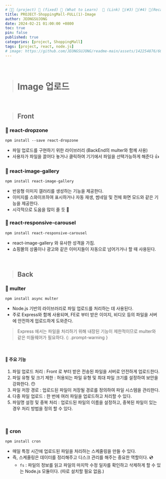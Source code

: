 ```yaml
---
# 👨‍💻 (project) 📌 (fixed) 📖 (What to Learn)  🌱 (Link) 🧷(#3) 📌(#4) 👀(Recap)
title: PROJECT-ShoppingMall-FULL(1)-Image
author: JEONGSUJONG
date: 2024-02-21 01:00:00 +0800
toc: true
pin: false
published: true
categories: [project, ShoppingMall]
tags: [project, react, node.js]
# image: https://github.com/JEONGSUJONG/readme-main/assets/142254876/60a1ef16-879c-4678-b610-29b7e6bd05ba
---
```


<br>

> # Image 업로드

<br>

> ## Front

### 🧷 react-dropzone

`npm install --save react-dropzone`

- 파일 업로드를 구현하기 위한 라이브러리 (BackEnd의 multer와 함께 사용)
- 사용자가 파일을 끌어다 놓거나 클릭하여 기기에서 파일을 선택가능하게 해준다 👍

### 🧷 react-image-gallery

`npm install react-image-gallery`

- 반응형 이미지 갤러리를 생성하는 기능을 제공한다.
- 이미지를 스와이프하여 표시하거나 자동 재생, 썸네일 및 전체 화면 모드와 같은 기능을 제공한다.
- 시각적으로 도움을 많이 줄 듯 🤔

### 🧷 react-responsive-carousel

`npm install react-responsive-carousel`

- react-image-gallery 와 유사한 성격을 가짐. 
- 쇼핑몰의 상품이나 광고와 같은 이미지들이 자동으로 넘어가거나 할 때 사용된다.

<br>

> ## Back

### 🧷 multer

`npm install async multer`

- Node.js 기반의 라이브러리로 파일 업로드를 처리하는 데 사용된다.
- 주로 Express와 함께 사용되며, FE로 부터 받은 이미지, 비디오 등의 파일을 서버에 안전하게 업로드하게 도와준다.

> Express 에서는 파일을 처리하기 위해 내장된 기능이 제한적이므로 multer와 같은 미들웨어가 필요하다.
{: .prompt-warning }

<br>

#### 📌 주요 기능

1. 파일 업로드 처리 : Front 로 부터 받은 전송된 파일을 서버로 안전하게 업로드한다.
2. 파일 유형 및 크기 제한 : 허용되는 파일 유형 및 최대 파일 크기를 설정하여 보안을 강화한다. 😯
3. 파일 저장 경로 : 업로드된 파일이 저장될 경로를 정의하여 파일 시스템을 관리한다.
4. 다중 파일 업로드 : 한 번에 여러 파일을 업로드하고 처리할 수 있다.
5. 파일명 설정 및 중복 처리 : 업로드된 파일의 이름을 설정하고, 중복된 파일이 있는 경우 처리 방법을 정의 할 수 있다.

<br>

### 🧷 cron

`npm install cron`

- 매일 특정 시간에 업로드된 파일을 처리하는 스케줄링을 만들 수 있다. 
- 즉, 스케줄링은 데이터를 정리해주고 디스크 관리를 해주는 중요한 역할이다. 💿
  - `fs` : 파일의 정보를 읽고 파일의 마지막 수정 일자를 확인하고 삭제하게 할 수 있는 Node.js 모듈이다. (따로 설치할 필요 없음.)